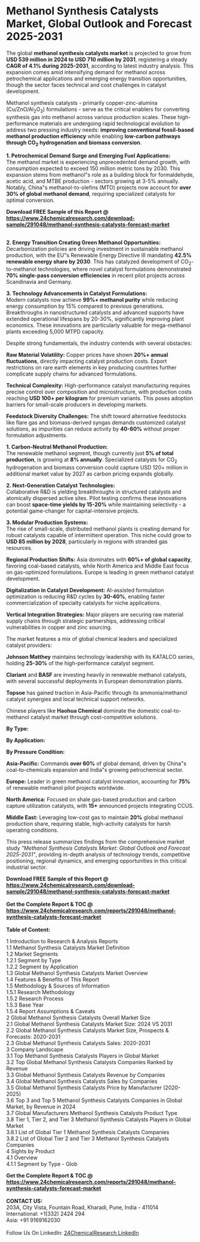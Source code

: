 <h1>Methanol Synthesis Catalysts Market, Global Outlook and Forecast 2025-2031</h1><p>The global <strong>methanol synthesis catalysts market</strong> is projected to grow from <strong>USD 539 million in 2024 to USD 710 million by 2031</strong>, registering a steady <strong>CAGR of 4.1% during 2025-2031</strong>, according to latest industry analysis. This expansion comes amid intensifying demand for methanol across petrochemical applications and emerging energy transition opportunities, though the sector faces technical and cost challenges in catalyst development.</p><p>Methanol synthesis catalysts - primarily copper-zinc-alumina (Cu/ZnO/Al<sub>2</sub>O<sub>3</sub>) formulations - serve as the critical enablers for converting synthesis gas into methanol across various production scales. These high-performance materials are undergoing rapid technological evolution to address two pressing industry needs: <strong>improving conventional fossil-based methanol production efficiency</strong> while enabling <strong>low-carbon pathways through CO<sub>2</sub> hydrogenation and biomass conversion</strong>.</p><p><strong>1. Petrochemical Demand Surge and Emerging Fuel Applications:</strong><br>
The methanol market is experiencing unprecedented demand growth, with consumption expected to exceed 150 million metric tons by 2030. This expansion stems from methanol"s role as a building block for formaldehyde, acetic acid, and MTBE production - sectors growing at 3-5% annually. Notably, China"s methanol-to-olefins (MTO) projects now account for <strong>over 30% of global methanol demand</strong>, requiring specialized catalysts for optimal conversion.</p><div><b>Download FREE Sample of this Report @ 
            <a href="https://www.24chemicalresearch.com/download-sample/291048/methanol-synthesis-catalysts-forecast-market">
            https://www.24chemicalresearch.com/download-sample/291048/methanol-synthesis-catalysts-forecast-market</a></b></div><br><p><strong>2. Energy Transition Creating Green Methanol Opportunities:</strong><br>
Decarbonization policies are driving investment in sustainable methanol production, with the EU"s Renewable Energy Directive III mandating <strong>42.5% renewable energy share by 2030</strong>. This has catalyzed development of CO<sub>2</sub>-to-methanol technologies, where novel catalyst formulations demonstrated <strong>70% single-pass conversion efficiencies</strong> in recent pilot projects across Scandinavia and Germany.</p><p><strong>3. Technology Advancements in Catalyst Formulations:</strong><br>
Modern catalysts now achieve <strong>99%+ methanol purity</strong> while reducing energy consumption by 15% compared to previous generations. Breakthroughs in nanostructured catalysts and advanced supports have extended operational lifespans by 20-30%, significantly improving plant economics. These innovations are particularly valuable for mega-methanol plants exceeding 5,000 MTPD capacity.</p><p>Despite strong fundamentals, the industry contends with several obstacles:</p><p><strong>Raw Material Volatility:</strong> Copper prices have shown <strong>20%+ annual fluctuations</strong>, directly impacting catalyst production costs. Export restrictions on rare earth elements in key producing countries further complicate supply chains for advanced formulations.</p><p><strong>Technical Complexity:</strong> High-performance catalyst manufacturing requires precise control over composition and microstructure, with production costs reaching <strong>USD 100+ per kilogram</strong> for premium variants. This poses adoption barriers for small-scale producers in developing markets.</p><p><strong>Feedstock Diversity Challenges:</strong> The shift toward alternative feedstocks like flare gas and biomass-derived syngas demands customized catalyst solutions, as impurities can reduce activity by <strong>40-60%</strong> without proper formulation adjustments.</p><p><strong>1. Carbon-Neutral Methanol Production:</strong><br>
The renewable methanol segment, though currently just <strong>5% of total production</strong>, is growing at <strong>8% annually</strong>. Specialized catalysts for CO<sub>2</sub> hydrogenation and biomass conversion could capture USD 120+ million in additional market value by 2027 as carbon pricing expands globally.</p><p><strong>2. Next-Generation Catalyst Technologies:</strong><br>
Collaborative R&amp;D is yielding breakthroughs in structured catalysts and atomically dispersed active sites. Pilot testing confirms these innovations can boost <strong>space-time yields by 15-20%</strong> while maintaining selectivity - a potential game-changer for capital-intensive projects.</p><p><strong>3. Modular Production Systems:</strong><br>
The rise of small-scale, distributed methanol plants is creating demand for robust catalysts capable of intermittent operation. This niche could grow to <strong>USD 85 million by 2028</strong>, particularly in regions with stranded gas resources.</p><p><strong>Regional Production Shifts:</strong> Asia dominates with <strong>60%+ of global capacity</strong>, favoring coal-based catalysts, while North America and Middle East focus on gas-optimized formulations. Europe is leading in green methanol catalyst development.</p><p><strong>Digitalization in Catalyst Development:</strong> AI-assisted formulation optimization is reducing R&amp;D cycles by <strong>30-40%</strong>, enabling faster commercialization of specialty catalysts for niche applications.</p><p><strong>Vertical Integration Strategies:</strong> Major players are securing raw material supply chains through strategic partnerships, addressing critical vulnerabilities in copper and zinc sourcing.</p><p>The market features a mix of global chemical leaders and specialized catalyst providers:</p><p><strong>Johnson Matthey</strong> maintains technology leadership with its KATALCO series, holding <strong>25-30%</strong> of the high-performance catalyst segment.</p><p><strong>Clariant</strong> and <strong>BASF</strong> are investing heavily in renewable methanol catalysts, with several successful deployments in European demonstration plants.</p><p><strong>Topsoe</strong> has gained traction in Asia-Pacific through its ammonia/methanol catalyst synergies and local technical support networks.</p><p>Chinese players like <strong>Haohua Chemical</strong> dominate the domestic coal-to-methanol catalyst market through cost-competitive solutions.</p><p><strong>By Type:</strong></p><p><strong>By Application:</strong></p><p><strong>By Pressure Condition:</strong></p><p><strong>Asia-Pacific:</strong> Commands <strong>over 60%</strong> of global demand, driven by China"s coal-to-chemicals expansion and India"s growing petrochemical sector.</p><p><strong>Europe:</strong> Leader in green methanol catalyst innovation, accounting for <strong>75%</strong> of renewable methanol pilot projects worldwide.</p><p><strong>North America:</strong> Focused on shale gas-based production and carbon capture utilization catalysts, with <strong>15+</strong> announced projects integrating CCUS.</p><p><strong>Middle East:</strong> Leveraging low-cost gas to maintain <strong>20%</strong> global methanol production share, requiring stable, high-activity catalysts for harsh operating conditions.</p><p>This press release summarizes findings from the comprehensive market study <em>"Methanol Synthesis Catalysts Market: Global Outlook and Forecast 2025-2031"</em>, providing in-depth analysis of technology trends, competitive positioning, regional dynamics, and emerging opportunities in this critical industrial sector.</p><div><b>Download FREE Sample of this Report @ 
            <a href="https://www.24chemicalresearch.com/download-sample/291048/methanol-synthesis-catalysts-forecast-market">
            https://www.24chemicalresearch.com/download-sample/291048/methanol-synthesis-catalysts-forecast-market</a></b></div><br><div><b>Get the Complete Report & TOC @ 
            <a href="https://www.24chemicalresearch.com/reports/291048/methanol-synthesis-catalysts-forecast-market">
            https://www.24chemicalresearch.com/reports/291048/methanol-synthesis-catalysts-forecast-market</a></b></div><br>
            <b>Table of Content:</b><p>1 Introduction to Research & Analysis Reports<br />
 1.1 Methanol Synthesis Catalysts Market Definition<br />
 1.2 Market Segments<br />
 1.2.1 Segment by Type<br />
 1.2.2 Segment by Application<br />
 1.3 Global Methanol Synthesis Catalysts Market Overview<br />
 1.4 Features & Benefits of This Report<br />
 1.5 Methodology & Sources of Information<br />
 1.5.1 Research Methodology<br />
 1.5.2 Research Process<br />
 1.5.3 Base Year<br />
 1.5.4 Report Assumptions & Caveats<br />
2 Global Methanol Synthesis Catalysts Overall Market Size<br />
 2.1 Global Methanol Synthesis Catalysts Market Size: 2024 VS 2031<br />
 2.2 Global Methanol Synthesis Catalysts Market Size, Prospects & Forecasts: 2020-2031<br />
 2.3 Global Methanol Synthesis Catalysts Sales: 2020-2031<br />
3 Company Landscape<br />
 3.1 Top Methanol Synthesis Catalysts Players in Global Market<br />
 3.2 Top Global Methanol Synthesis Catalysts Companies Ranked by Revenue<br />
 3.3 Global Methanol Synthesis Catalysts Revenue by Companies<br />
 3.4 Global Methanol Synthesis Catalysts Sales by Companies<br />
 3.5 Global Methanol Synthesis Catalysts Price by Manufacturer (2020-2025)<br />
 3.6 Top 3 and Top 5 Methanol Synthesis Catalysts Companies in Global Market, by Revenue in 2024<br />
 3.7 Global Manufacturers Methanol Synthesis Catalysts Product Type<br />
 3.8 Tier 1, Tier 2, and Tier 3 Methanol Synthesis Catalysts Players in Global Market<br />
 3.8.1 List of Global Tier 1 Methanol Synthesis Catalysts Companies<br />
 3.8.2 List of Global Tier 2 and Tier 3 Methanol Synthesis Catalysts Companies<br />
4 Sights by Product<br />
 4.1 Overview<br />
 4.1.1 Segment by Type - Glob</p><div><b>Get the Complete Report & TOC @ 
            <a href="https://www.24chemicalresearch.com/reports/291048/methanol-synthesis-catalysts-forecast-market">
            https://www.24chemicalresearch.com/reports/291048/methanol-synthesis-catalysts-forecast-market</a></b></div><br><b>CONTACT US:</b><br>
            203A, City Vista, Fountain Road, Kharadi, Pune, India - 411014<br>
            International: +1(332) 2424 294<br>
            Asia: +91 9169162030 <br><br>
            Follow Us On LinkedIn: <a href="https://www.linkedin.com/company/24chemicalresearch/">24ChemicalResearch LinkedIn</a>